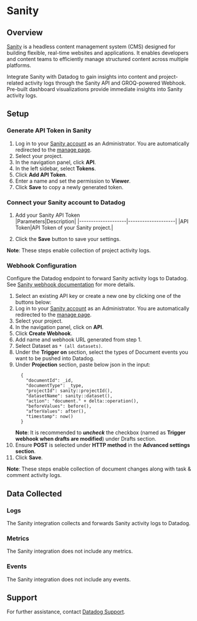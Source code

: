 # Sanity

## Overview

[Sanity][1] is a headless content management system (CMS) designed for building flexible, real-time websites and applications. It enables developers and content teams to efficiently manage structured content across multiple platforms.

Integrate Sanity with Datadog to gain insights into content and project-related activity logs through the Sanity API and GROQ-powered Webhook. Pre-built dashboard visualizations provide immediate insights into Sanity activity logs.

## Setup

### Generate API Token in Sanity

1. Log in to your [Sanity account][2] as an Administrator. You are automatically redirected to the [manage page][3].
2. Select your project.
3. In the navigation panel, click **API**.
4. In the left sidebar, select **Tokens**.
5. Click **Add API Token**.
6. Enter a name and set the permission to **Viewer**.
7. Click **Save** to copy a newly generated token.

### Connect your Sanity account to Datadog

1. Add your Sanity API Token    
    |Parameters|Description|
    |--------------------|--------------------|
    |API Token|API Token of your Sanity project.|

2. Click the **Save** button to save your settings.

**Note**: These steps enable collection of project activity logs.

### Webhook Configuration
Configure the Datadog endpoint to forward Sanity activity logs to Datadog. See [Sanity webhook documentation][4] for more details.

1. Select an existing API key or create a new one by clicking one of the buttons below: <!-- UI Component to be added by Datadog team -->
2. Log in to your [Sanity account][2] as an Administrator. You are automatically redirected to the [manage page][3].
3. Select your project.
4. In the navigation panel, click on **API**.
5. Click **Create Webhook**.
6. Add name and webhook URL generated from step 1.
7. Select Dataset as `* (all datasets)`.
8. Under the **Trigger on** section, select the types of Document events you want to be pushed into Datadog.
9. Under **Projection** section, paste below json in the input:
    ```         
      { 
        "documentId": _id, 
        "documentType": _type, 
        "projectId": sanity::projectId(),
        "datasetName": sanity::dataset(),
        "action": "document." + delta::operation(),
        "beforeValues": before(),
        "afterValues": after(),
        "timestamp": now()
      }
    ```
    **Note**: It is recommended to _**uncheck**_ the checkbox (named as **Trigger webhook when drafts are modified**) under Drafts section.
10. Ensure **POST** is selected under **HTTP method** in the **Advanced settings section**.
11. Click **Save**.

**Note**: These steps enable collection of document changes along with task & comment activity logs.

## Data Collected

### Logs

The Sanity integration collects and forwards Sanity activity logs to Datadog.

### Metrics

The Sanity integration does not include any metrics.

### Events

The Sanity integration does not include any events.

## Support

For further assistance, contact [Datadog Support][5].

[1]: https://www.sanity.io/
[2]: https://www.sanity.io/login
[3]: https://www.sanity.io/manage
[4]: https://www.sanity.io/docs/webhooks#
[5]: https://docs.datadoghq.com/help/
